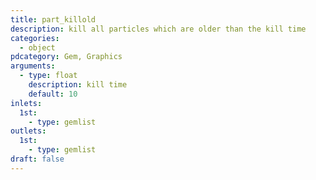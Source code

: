 ```yaml
---
title: part_killold
description: kill all particles which are older than the kill time
categories:
  - object
pdcategory: Gem, Graphics
arguments:
  - type: float
    description: kill time
    default: 10
inlets:
  1st:
    - type: gemlist
outlets:
  1st:
    - type: gemlist
draft: false
---
```


